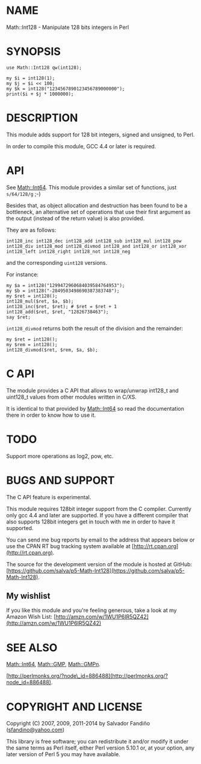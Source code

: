 # NAME

Math::Int128 - Manipulate 128 bits integers in Perl

# SYNOPSIS

    use Math::Int128 qw(int128);

    my $i = int128(1);
    my $j = $i << 100;
    my $k = int128("1234567890123456789000000");
    print($i + $j * 1000000);

# DESCRIPTION

This module adds support for 128 bit integers, signed and unsigned, to
Perl.

In order to compile this module, GCC 4.4 or later is required.

# API

See [Math::Int64](https://metacpan.org/pod/Math::Int64). This module provides a similar set of functions,
just `s/64/128/g` ;-)

Besides that, as object allocation and destruction has been found to
be a bottleneck, an alternative set of operations that use their first
argument as the output (instead of the return value) is also
provided.

They are as follows:

    int128_inc int128_dec int128_add int128_sub int128_mul int128_pow
    int128_div int128_mod int128_divmod int128_and int128_or int128_xor
    int128_left int128_right int128_not int128_neg

and the corresponding `uint128` versions.

For instance:

    my $a = int128("1299472960684039584764953");
    my $b = int128("-2849503498690387383748");
    my $ret = int128();
    int128_mul($ret, $a, $b);
    int128_inc($ret, $ret); # $ret = $ret + 1
    int128_add($ret, $ret, "12826738463");
    say $ret;

`int128_divmod` returns both the result of the division and the remainder:

    my $ret = int128();
    my $rem = int128();
    int128_divmod($ret, $rem, $a, $b);

# C API

The module provides a C API that allows to wrap/unwrap int128\_t and
uint128\_t values from other modules written in C/XS.

It is identical to that provided by [Math::Int64](https://metacpan.org/pod/Math::Int64) so read the
documentation there in order to know how to use it.

# TODO

Support more operations as log2, pow, etc.

# BUGS AND SUPPORT

The C API feature is experimental.

This module requires 128bit integer support from the C
compiler. Currently only gcc 4.4 and later are supported. If you have
a different compiler that also supports 128bit integers get in touch
with me in order to have it supported.

You can send me bug reports by email to the address that appears below
or use the CPAN RT bug tracking system available at
[http://rt.cpan.org](http://rt.cpan.org).

The source for the development version of the module is hosted at
GitHub: [https://github.com/salva/p5-Math-Int128](https://github.com/salva/p5-Math-Int128).

## My wishlist

If you like this module and you're feeling generous, take a look at my
Amazon Wish List: [http://amzn.com/w/1WU1P6IR5QZ42](http://amzn.com/w/1WU1P6IR5QZ42)

# SEE ALSO

[Math::Int64](https://metacpan.org/pod/Math::Int64), [Math::GMP](https://metacpan.org/pod/Math::GMP), [Math::GMPn](https://metacpan.org/pod/Math::GMPn).

[http://perlmonks.org/?node\_id=886488](http://perlmonks.org/?node_id=886488).

# COPYRIGHT AND LICENSE

Copyright (C) 2007, 2009, 2011-2014 by Salvador Fandiño (sfandino@yahoo.com)

This library is free software; you can redistribute it and/or modify
it under the same terms as Perl itself, either Perl version 5.10.1 or,
at your option, any later version of Perl 5 you may have available.
